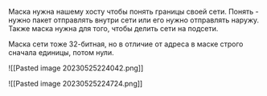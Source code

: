 


Маска нужна нашему хосту чтобы понять границы своей сети. Понять - нужно пакет отправлять внутри сети или его нужно отправлять наружу. Также маска нужна для того, чтобы делить сети на подсети. 

Маска сети тоже 32-битная, но в отличие от адреса в маске строго сначала единицы, потом нули. 

![[Pasted image 20230525224042.png]]

![[Pasted image 20230525224724.png]]

